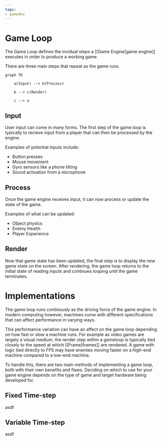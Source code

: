 ```yaml
---
tags:
- gamedev
---
```

# Game Loop
The Game Loop defines the invidual steps a [[Game Engine|game engine]] executes in order to produce a working game.

There are three main steps that repeat as the game runs.

```mermaid
graph TD

	a(Input) --> b(Process)
	
	b --> c(Render)
	
	c --> a
 ```

## Input
User input can come in many forms. The first step of the game loop is typically to recieve input from a player that can then be processed by the engine.

Examples of potential inputs include:
- Button presses
- Mouse movement
- Gyro sensors like a phone tilting
- Sound activation from a microphone

## Process
Once the game engine receives input, it can now process or update the state of the game.

Examples of what can be updated:
- Object physics
- Enemy Health
- Player Experience

## Render
Now that game state has been updated, the final step is to display the new game state on the screen. After rendering, the game loop returns to the initial state of reading inputs and continues looping until the game terminates.

# Implementations
The game loop runs continously as the driving force of the game engine. In modern computing however, machines come with different specifications that can affect performance in varying ways.

This performance variation can have an affect on the game loop depending on how fast or slow a machine runs. For example as video games are largely a visual medium, the render step within a gameloop is typically tied closely to the speed at which [[Frame|frames]] are rendered. A game with logic tied directly to FPS may have enemies moving faster on a high-end machine compared to a low-end machine.

To handle this, there are two main methods of implementing a game loop, both with their own benefits and flaws. Deciding on which to use for your game engine depends on the type of game and target hardware being developed for.

## Fixed Time-step
asdf
## Variable Time-step
asdf